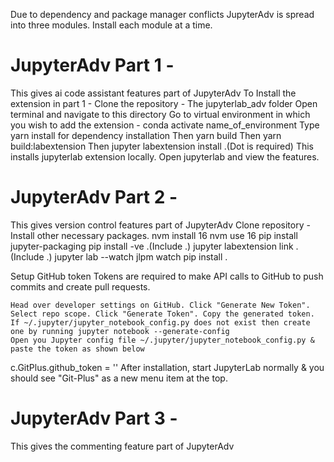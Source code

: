 Due to dependency and package manager conflicts JupyterAdv is spread into three modules.
Install each module at a time.
# JupyterAdv Part 1 -
 This gives ai code assistant features part of JupyterAdv
 To Install the extension in part 1 -
 Clone the repository - The jupyterlab_adv folder
 Open terminal and navigate to this directory
 Go to virtual environment in which you wish to add the extension - conda activate name_of_environment
 Type yarn install for dependency installation
 Then yarn build
 Then yarn build:labextension
 Then jupyter labextension install .(Dot is required)
 This installs jupyterlab extension locally.
 Open jupyterlab and view the features.

# JupyterAdv Part 2 -
 This gives version control features part of JupyterAdv
 Clone repository - 
 Install other necessary packages.
 nvm install 16
 nvm use 16
 pip install jupyter-packaging
 pip install -ve .(Include .)
 jupyter labextension link .(Include .)
 jupyter lab --watch
 jlpm watch
 pip install .
 
 Setup GitHub token
 Tokens are required to make API calls to GitHub to push commits and create pull requests.

    Head over developer settings on GitHub. Click "Generate New Token".
    Select repo scope. Click "Generate Token". Copy the generated token.
    If ~/.jupyter/jupyter_notebook_config.py does not exist then create one by running jupyter notebook --generate-config
    Open you Jupyter config file ~/.jupyter/jupyter_notebook_config.py & paste the token as shown below

c.GitPlus.github_token = '<your-github-access-token>'
After installation, start JupyterLab normally & you should see "Git-Plus" as a new menu item at the top.

# JupyterAdv Part 3 -
 This gives the commenting feature part of JupyterAdv
